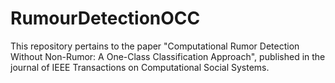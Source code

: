 # RumourDetectionOCC
This repository pertains to the paper "Computational Rumor Detection Without Non-Rumor: A One-Class Classification Approach", published in the journal of IEEE Transactions on Computational Social Systems. 
